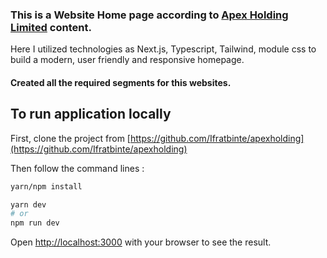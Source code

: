 ### This is a Website Home page according to [Apex Holding Limited](https://apexholdings.com) content.

Here I utilized technologies as Next.js, Typescript, Tailwind, module css to build a modern, user friendly and responsive homepage. 

#### Created all the required segments for this websites. 

## To run application locally

First, clone the project from [https://github.com/Ifratbinte/apexholding](https://github.com/Ifratbinte/apexholding) 

Then follow the command lines : 

```bash
yarn/npm install

yarn dev
# or
npm run dev
```

Open [http://localhost:3000](http://localhost:3000) with your browser to see the result.
